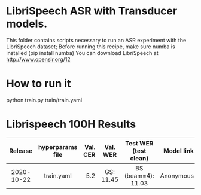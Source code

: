 # LibriSpeech ASR with Transducer models.
This folder contains scripts necessary to run an ASR experiment with the LibriSpeech dataset;
Before running this recipe, make sure numba is installed (pip install numba)
You can download LibriSpeech at http://www.openslr.org/12

# How to run it
python train.py train/train.yaml

# Librispeech 100H Results

| Release | hyperparams file | Val. CER | Val. WER | Test WER (test clean) | Model link | GPUs |
|:-------------:|:---------------------------:| ------:| :-----------:| :------------------:| --------:| :-----------:|
| 2020-10-22 | train.yaml |  5.2 | GS: 11.45 | BS (beam=4): 11.03 | Anonymous | 1xRTX-8000 48GB |

